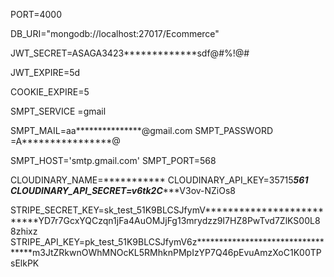 PORT=4000


DB_URI="mongodb://localhost:27017/Ecommerce"

JWT_SECRET=ASAGA3423*************sdf@#%!@#

JWT_EXPIRE=5d

COOKIE_EXPIRE=5

SMPT_SERVICE =gmail

SMPT_MAIL=aa***************@gmail.com
SMPT_PASSWORD =A****************@

SMPT_HOST='smtp.gmail.com'
SMPT_PORT=568

CLOUDINARY_NAME=***********
CLOUDINARY_API_KEY=35715*******561
CLOUDINARY_API_SECRET=v6tk2C**********V3ov-NZiOs8

STRIPE_SECRET_KEY=sk_test_51K9BLCSJfymV**************************YD7r7GcxYQCzqn1jFa4AuOMJjFg13mrydzz9I7HZ8PwTvd7ZlKS00L88zhixz
STRIPE_API_KEY=pk_test_51K9BLCSJfymV6z**********************************m3JtZRkwnOWhMNOcKL5RMhknPMpIzYP7Q46pEvuAmzXoC1K00TPsElkPK
 

 
